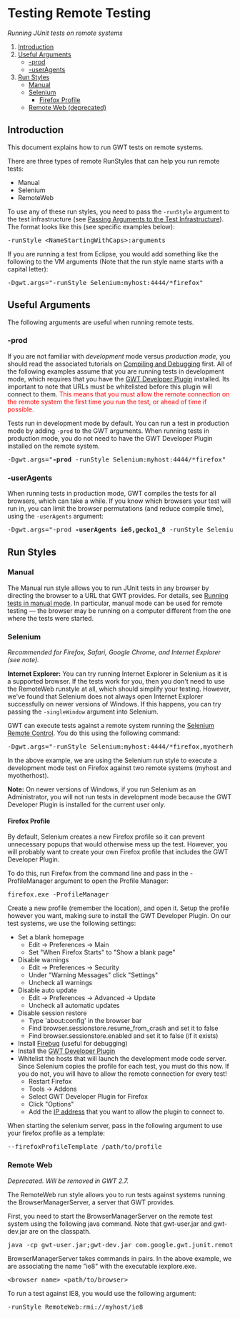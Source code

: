 Testing Remote Testing
===

<div style="font-style:italic; margin-top: 3px">Running JUnit tests on remote systems</div>

<ol class="toc" id="pageToc">  
  <li><a href="#Introduction">Introduction</a></li>
  <li><a href="#Useful_Arguments">Useful Arguments</a>
    <ul>
      <li><a href="#-prod">-prod</a></li>
      <li><a href="#-userAgents">-userAgents</a></li>
    </ul>
  </li>
  <li><a href="#Run_Styles">Run Styles</a>
    <ul>
      <li><a href="#Manual">Manual</a></li>
      <li><a href="#Selenium">Selenium</a>
        <ul>
          <li><a href="#Firefox_Profile">Firefox Profile</a></li>
        </ul>
      </li>
      <li><a href="#Remote_Web">Remote Web (deprecated)</a></li>
    </ul>
  </li>
</ol>


<h2 id="Introduction">Introduction</h2>

<p>This document explains how to run GWT tests on remote systems. </p>

<p>There are three types of remote RunStyles that can help you run remote tests: </p>

<ul>
  <li>Manual </li>
  <li>Selenium </li>
  <li>RemoteWeb </li>
</ul>

<p>To use any of these run styles, you need to pass the <code>-runStyle</code> argument to the test infrastructure
(see <a href="DevGuideTesting.html#passingTestArguments">Passing Arguments to the Test Infrastructure</a>).  The format looks like this
(see specific examples below):</p>

<pre class="prettyprint">-runStyle &lt;NameStartingWithCaps&gt;:arguments</pre>

<p>If you are running a test from Eclipse, you would add something like the following to the VM arguments (Note that the run style name
starts with a capital letter):</p>

<pre class="prettyprint">-Dgwt.args=&quot;-runStyle Selenium:myhost:4444/*firefox&quot;</pre>


<h2 id="Useful_Arguments">Useful Arguments</h2>

<p>The following arguments are useful when running remote tests. </p>

<h3 id="-prod">-prod</h3>

<p>If you are not familiar with <em>development</em> mode versus <em>production mode</em>, you should read the associated tutorials
on <a href="DevGuideCompilingAndDebugging.html">Compiling and Debugging</a> first. All of the following examples assume that you are running
tests in development mode, which requires that you have the
<a href="/missing-plugin/">GWT Developer Plugin</a> installed. Its important to note that URLs must be
whitelisted before this plugin will connect to them.  <font color="red">This means that you must allow the remote connection on the remote
system the first time you run the test, or ahead of time if possible.</font></p>

<p>Tests run in development mode by default. You can run a test in production mode by adding <code>-prod</code> to the GWT arguments. When
running tests in production mode, you do not need to have the GWT Developer Plugin installed on the remote system.</p>

<pre class="prettyprint">-Dgwt.args=&quot;<strong>-prod</strong> -runStyle Selenium:myhost:4444/*firefox&quot;</pre>


<h3 id="-userAgents">-userAgents</h3>

<p>When running tests in production mode, GWT compiles the tests for all browsers, which can take a while. If you know which browsers your test
will run in, you can limit the browser permutations (and reduce compile time), using the <code>-userAgents</code> argument:</p>

<pre class="prettyprint">-Dgwt.args=&quot;-prod <strong>-userAgents ie6,gecko1_8</strong> -runStyle Selenium:myhost:4444/*firefox&quot;</pre>


<h2 id="Run_Styles">Run Styles</h2>


<h3 id="Manual">Manual</h3>

<p>The Manual run style allows you to run JUnit tests in any browser by directing the browser to a URL that GWT provides. For details,
see <a href="DevGuideTesting.html#Manual_Mode">Running tests in manual mode</a>. In particular, manual mode can be used for remote testing &mdash;
the browser may be running on a computer different from the one where the tests were started. 
 
<h3 id="Selenium">Selenium</h3>

<p><i>Recommended for Firefox, Safari, Google Chrome, and Internet Explorer (see note).</i></p>

<p class="note"><b>Internet Explorer:</b> You can try running Internet Explorer in Selenium as it is a supported browser. If the tests work for you,
then you don&#x27;t need to use the RemoteWeb runstyle at all, which should simplify your testing.  However, we&#x27;ve found that
Selenium does not always open Internet Explorer successfully on newer versions of Windows.  If this happens, you can try passing the
<code>-singleWindow</code> argument into Selenium.</p>

<p>GWT can execute tests against a remote system running the <a href="http://seleniumhq.org/projects/remote-control/">Selenium Remote Control</a>.
You do this using the following command: </p>

<pre class="prettyprint">-Dgwt.args=&quot;-runStyle Selenium:myhost:4444/*firefox,myotherhost:4444/*firefox&quot;</pre>

<p>In the above example, we are using the Selenium run style to execute a development mode test on Firefox against two remote systems (myhost and myotherhost).  </p>

<a name="SeleniumInternetExplorerNote"></a>
<p class="note">
  <b>Note:</b> On newer versions of Windows, if you run Selenium as an Administrator, you will not run tests in development mode because the GWT
  Developer Plugin is installed for the current user only.
</p>


<h4 id="Firefox_Profile">Firefox Profile</h4>

<p>By default, Selenium creates a new Firefox profile so it can prevent unnecessary popups that would otherwise mess up the test.  However, you will probably
want to create your own Firefox profile that includes the GWT Developer Plugin.</p>

<p>To do this, run Firefox from the command line and pass in the -ProfileManager argument to open the Profile Manager: </p>

<pre class="prettyprint">firefox.exe -ProfileManager</pre>

<p>Create a new profile (remember the location), and open it. Setup the profile however you want, making sure to install the GWT Developer
Plugin. On our test systems, we use the following settings: </p>

<ul>
  <li>Set a blank homepage
    <ul>
      <li>Edit -&gt; Preferences -&gt; Main </li>
      <li>Set &quot;When Firefox Starts&quot; to &quot;Show a blank page&quot; </li>
    </ul>
  </li>

  <li>Disable warnings
    <ul>
      <li>Edit -&gt; Preferences -&gt; Security </li>
      <li>Under &quot;Warning Messages&quot; click &quot;Settings&quot; </li>
      <li>Uncheck all warnings </li>
    </ul>
  </li>

  <li>Disable auto update
    <ul>
      <li>Edit -&gt; Preferences -&gt; Advanced -&gt; Update </li>
      <li>Uncheck all automatic updates </li>
    </ul>
  </li>

  <li>Disable session restore
    <ul>
      <li>Type &#x27;about:config&#x27; in the browser bar </li>
      <li>Find browser.sessionstore.resume_from_crash and set it to false </li>
     <li>Find browser.sessionstore.enabled and set it to false (if it exists) </li>
    </ul>
  </li>

  <li>Install <a href="http://getfirebug.com/">Firebug</a> (useful for debugging) </li>

  <li>Install the <a href="/missing-plugin/">GWT Developer Plugin</a></li>

  <li>Whitelist the hosts that will launch the development mode code server.  Since Selenium copies the
      profile for each test, you must do this now.  If you do not, you will have to allow the remote connection for every test!
    <ul>
      <li>Restart Firefox </li>
      <li>Tools -&gt; Addons </li>
      <li>Select GWT Developer Plugin for Firefox</li>
      <li>Click &quot;Options&quot; </li>
      <li>Add the <u>IP address</u> that you want to allow the plugin to connect to.</li>
    </ul>
  </li>
</ul>

<p>When starting the selenium server, pass in the following argument to use your firefox profile as a template: </p>

<pre class="prettyprint">--firefoxProfileTemplate /path/to/profile</pre>

<h3 id="Remote_Web">Remote Web</h3>

<p><i>Deprecated. Will be removed in GWT 2.7.</i></p>

<p>The RemoteWeb run style allows you to run tests against systems running the BrowserManagerServer, a server that GWT provides. </p>

<p>First, you need to start the BrowserManagerServer on the remote test system using the following java command.  Note that gwt-user.jar and gwt-dev.jar are on the classpath. </p>

<pre class="prettyprint">java -cp gwt-user.jar;gwt-dev.jar com.google.gwt.junit.remote.BrowserManagerServer ie8 &quot;C:\Program Files\Internet Explorer\IEXPLORE.EXE&quot;</pre>

<p>BrowserManagerServer takes commands in pairs.  In the above example, we are associating the name &quot;ie8&quot; with the executable iexplore.exe. </p>

<pre class="prettyprint">&lt;browser name&gt; &lt;path/to/browser&gt;</pre>

<p>To run a test against IE8, you would use the following argument: </p>

<pre class="prettyprint">-runStyle RemoteWeb:rmi://myhost/ie8</pre>
